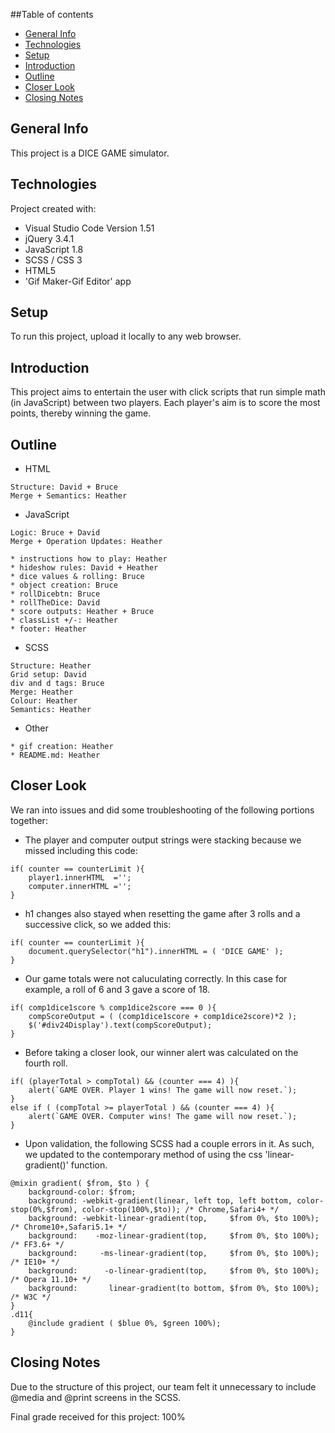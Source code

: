 ##Table of contents
* [General Info](#general-info)
* [Technologies](#technologies)
* [Setup](#setup)
* [Introduction](#introdction)
* [Outline](#outline)
* [Closer Look](#closer-look)
* [Closing Notes](#closing-notes)

## General Info
This project is a DICE GAME simulator.
	
## Technologies
Project created with:
* Visual Studio Code Version 1.51
* jQuery 3.4.1
* JavaScript 1.8
* SCSS / CSS 3
* HTML5
* 'Gif Maker-Gif Editor' app
	
## Setup
To run this project, upload it locally to any web browser.

## Introduction
This project aims to entertain the user with click scripts that run simple math (in JavaScript) between two players. 
Each player's aim is to score the most points, thereby winning the game.

## Outline
* HTML
```
Structure: David + Bruce
Merge + Semantics: Heather
```
* JavaScript
```
Logic: Bruce + David
Merge + Operation Updates: Heather

* instructions how to play: Heather
* hideshow rules: David + Heather
* dice values & rolling: Bruce
* object creation: Bruce
* rollDicebtn: Bruce
* rollTheDice: David
* score outputs: Heather + Bruce
* classList +/-: Heather
* footer: Heather
```
* SCSS
```
Structure: Heather
Grid setup: David
div and d tags: Bruce
Merge: Heather
Colour: Heather
Semantics: Heather
```
* Other
```
* gif creation: Heather
* README.md: Heather
```

## Closer Look
We ran into issues and did some troubleshooting of the following portions together:

* The player and computer output strings were stacking because we missed including this code:
```
if( counter == counterLimit ){
    player1.innerHTML  ='';
    computer.innerHTML ='';
}
```
* h1 changes also stayed when resetting the game after 3 rolls and a successive click, so we added this:
```
if( counter == counterLimit ){
	document.querySelector("h1").innerHTML = ( 'DICE GAME' );
}
```
* Our game totals were not caluculating correctly. In this case for example, a roll of 6 and 3 gave a score of 18.
```
if( comp1dice1score % comp1dice2score === 0 ){
	compScoreOutput = ( (comp1dice1score + comp1dice2score)*2 );
	$('#div24Display').text(compScoreOutput);
}
```
* Before taking a closer look, our winner alert was calculated on the fourth roll.
```
if( (playerTotal > compTotal) && (counter === 4) ){
    alert(`GAME OVER. Player 1 wins! The game will now reset.`);
} 
else if ( (compTotal >= playerTotal ) && (counter === 4) ){
    alert(`GAME OVER. Computer wins! The game will now reset.`);
}  
```
* Upon validation, the following SCSS had a couple errors in it. As such, we updated to the contemporary method of using the css 'linear-gradient()' function.
```
@mixin gradient( $from, $to ) {
    background-color: $from;
    background: -webkit-gradient(linear, left top, left bottom, color-stop(0%,$from), color-stop(100%,$to)); /* Chrome,Safari4+ */
    background: -webkit-linear-gradient(top,     $from 0%, $to 100%); /* Chrome10+,Safari5.1+ */
    background:    -moz-linear-gradient(top,     $from 0%, $to 100%); /* FF3.6+ */
    background:     -ms-linear-gradient(top,     $from 0%, $to 100%); /* IE10+ */
    background:      -o-linear-gradient(top,     $from 0%, $to 100%); /* Opera 11.10+ */
    background:       linear-gradient(to bottom, $from 0%, $to 100%); /* W3C */
}
.d11{
    @include gradient ( $blue 0%, $green 100%);
}
```

## Closing Notes
Due to the structure of this project, our team felt it unnecessary to include @media and @print screens in the SCSS. 

Final grade received for this project: 100%
